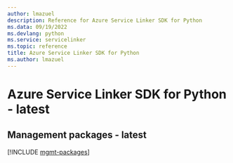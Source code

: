 ```yaml
---
author: lmazuel
description: Reference for Azure Service Linker SDK for Python
ms.data: 09/19/2022
ms.devlang: python
ms.service: servicelinker
ms.topic: reference
title: Azure Service Linker SDK for Python
ms.author: lmazuel
---
```

# Azure Service Linker SDK for Python - latest

## Management packages - latest
[!INCLUDE [mgmt-packages](service-linker-mgmt-index.md)]